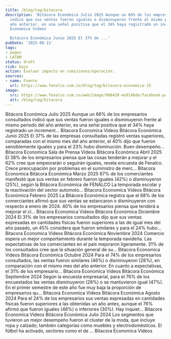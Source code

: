 ```yaml
---
title: /blog/tag/bitacora
description: 'Bitácora Económica Julio 2025 Aunque un 66% de los empresarios consultados
  indicó que sus ventas fueron iguales o disminuyeron frente al mismo periodo del
  año anterior, es una señal positiva que el 34% haya registrado un increment... Bitacora
  Economica Videos

  Bitácora Económica Junio 2025 El 37% de ...'
pubDate: '2025-08-11'
tags:
- pagos
- LATAM
status: draft
risk: bajo
action: Evaluar impacto en comisiones/operación.
sources:
- name: Fuente
  url: https://www.fenalco.com.co/blog/tag/bitacora-economica-15
image:
  src: https://www.fenalco.com.co/web/image/988420-ee914bde/facebook-portada1-8%20%283%29.png
  alt: /blog/tag/bitacora
---
```

Bitácora Económica Julio 2025 Aunque un 66% de los empresarios consultados indicó que sus ventas fueron iguales o disminuyeron frente al mismo periodo del año anterior, es una señal positiva que el 34% haya registrado un increment... Bitacora Economica Videos
Bitácora Económica Junio 2025 El 37% de las empresas consultadas registró ventas superiores, comparadas con el mismo mes del año anterior, el 40% dijo que fueron sensiblemente iguales y para el 23% hubo disminución. Buen desempeño... Bitacora Economica Sala de Prensa Videos
Bitácora Económica Abril 2025 El 38% de los empresarios piensa que las cosas tenderán a mejorar y el 62% cree que empeorarán o seguirán iguales, revela encuesta de Fenalco. Crece preocupación por problemas en el suministro de merc... Bitacora Economica
Bitácora Económica Marzo 2025 67% de los comerciantes manifestó que sus ventas en febrero fueron iguales (42%) o disminuyeron (25%), según la Bitácora Económica de FENALCO La temporada escolar y la reactivación del sector automoto... Bitacora Economica Videos
Bitácora Económica Febrero 2025 La Bitácora Económica registra que el 68% de los comerciantes afirmó que sus ventas se estancaron o disminuyeron con respecto a enero de 2024. 40% de los empresarios piensa que tenderá a mejorar el cl... Bitacora Economica Videos
Bitácora Económica Diciembre 2024 El 31% de los empresarios consultados dijo que sus ventas expresadas en cantidades físicas fueron superiores a las de igual mes del año pasado, un 45% considera que fueron similares y para el 24% hubo... Bitacora Economica Videos
Bitácora Económica Noviembre 2024 Comercio espera un mejor comportamiento durante la temporada navideña. Las expectativas de los comerciantes en el país mejoraron ligeramente. 31% de los consultados cree que la situación general de su... Bitacora Economica Videos
Bitácora Económica Octubre 2024 Para el 74% de los empresarios consultados, las ventas fueron similares (46%) o disminuyeron (28%), en comparación con el mismo mes del año anterior. En cuanto a expectativas, el 31% de los empresario... Bitacora Economica Videos
Bitácora Económica Septiembre 2024 Según la encuesta empresarial, para el 76% de los encuestados las ventas disminuyeron (29%) o se mantuvieron igual (47%). En el primer semestre de este año fue muy baja la proporción de empresarios qu... Bitacora Economica Videos
Bitácora Económica Agosto 2024 Para el 24% de los empresarios sus ventas expresadas en cantidades físicas fueron superiores a las obtenidas un año antes, aunque el 76% afirmó que fueron iguales (46%) o inferiores (30%). Hay inquiet... Bitacora Economica Videos
Bitácora Económica Julio 2024 Los segmentos que tuvieron un mejor desempeño fueron el cluster de la moda, que incluye ropa y calzado; también categorías como muebles y electrodomésticos. El fútbol ha activado, sectores como el de ... Bitacora Economica Videos